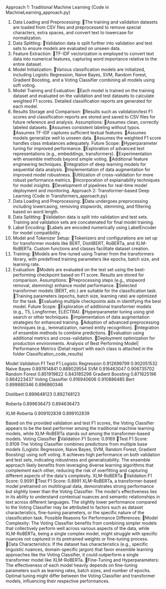 Approach 1: Traditional Machine Learning (Code in MachineLearning_approach.py)
1. Data Loading and Preprocessing:
The training and validation datasets are loaded from CSV files and preprocessed to remove special characters, extra spaces, and convert text to lowercase for normalization.
2. Data Splitting:
Validation data is split further into validation and test sets to ensure models are evaluated on unseen data.
3. Feature Extraction:
TF-IDF vectorization is employed to convert text data into numerical features, capturing word importance relative to the entire dataset.
4. Model Initialization:
Various classification models are initialized, including Logistic Regression, Naive Bayes, SVM, Random Forest, Gradient Boosting, and a Voting Classifier combining all models using soft voting.
5. Model Training and Evaluation:
Each model is trained on the training dataset and evaluated on the validation and test datasets to calculate weighted F1 scores. Detailed classification reports are generated for each model.
6. Results Storage and Comparison:
Results such as validation/test F1 scores and classification reports are stored and saved to CSV files for future reference and analysis.
Assumptions:
Assumes clean, correctly labeled datasets.
Assumes consistent labeling without typos.
Assumes TF-IDF captures sufficient textual features.
Assumes models generalize well to unseen data.
Assumes the weighted F1 score handles class imbalances adequately.
Future Scope:
Hyperparameter tuning for improved performance.
Exploration of advanced text representations (e.g., embeddings, transformers).
Experimentation with ensemble methods beyond simple voting.
Additional feature engineering techniques.
Integration of deep learning models for sequential data analysis.
Implementation of data augmentation for improved model robustness.
Utilization of cross-validation for more robust performance metrics.
Incorporation of explainability techniques for model insights.
Development of pipelines for real-time model deployment and monitoring.
Approach 2: Transformer-based Deep Learning (Code in Transformers_approach.py)
1. Data Loading and Preprocessing:
Data undergoes preprocessing including lowercasing, removing stopwords, stemming, and filtering based on word length.
2. Data Splitting:
Validation data is split into validation and test sets. Training and validation sets are concatenated for final model training.
3. Label Encoding:
Labels are encoded numerically using LabelEncoder for model compatibility.
4. Model and Tokenizer Setup:
Tokenizers and configurations are set up for transformer models like BERT, DistilBERT, RoBERTa, and XLM-RoBERTa. Custom functions and classes facilitate dataset creation.
5. Training:
Models are fine-tuned using Trainer from the transformers library, with predefined training parameters like epochs, batch size, and learning rate.
6. Evaluation:
Models are evaluated on the test set using the best-performing checkpoint based on F1 score. Results are stored for comparison.
Assumptions:
Preprocessing steps (e.g., stopword removal, stemming) enhance model performance.
Selected transformer models (BERT, etc.) are suitable for the classification task.
Training parameters (epochs, batch size, learning rate) are optimized for the task.
Evaluating multiple checkpoints aids in identifying the best model.
Future Scope:
Exploration of additional transformer models (e.g., T5, Longformer, ELECTRA).
Hyperparameter tuning using grid search or other techniques.
Implementation of data augmentation strategies for enhanced training.
Adoption of advanced preprocessing techniques (e.g., lemmatization, named entity recognition).
Integration of ensemble methods to combine predictions.
Evaluation using additional metrics and cross-validation.
Deployment optimization for production environments.
Analysis of Best Performing Model| Performance Metrics (Detail report with each class is attached in the folder Classification_code_results)

Model	Validation F1	Test F1
Logistic Regression	0.912699799	0.902051532
Naive Bayes	0.897614841	0.889029554
SVM	0.916463047	0.906735702
Random Forest	0.851919822	0.843185298
Gradient Boosting	0.871625196	0.864223437
Voting Classifier	0.916940606	0.910886485
Bert	0.899880346
	0.896860346

Distilbert 	0.899648123
	0.892748123

Roberta	0.899636473
	0.894636473

XLM-Roberta	0.909102839
	0.899102839


Based on the provided validation and test F1 scores, the Voting Classifier appears to be the best performer among the traditional machine learning models, while XLM-RoBERTa stands out among the transformer-based models.
Voting Classifier
Validation F1 Score: 0.9169
Test F1 Score: 0.9109
The Voting Classifier combines predictions from multiple base models (Logistic Regression, Naive Bayes, SVM, Random Forest, Gradient Boosting) using soft voting. It achieves high performance on both validation and test sets, indicating robustness and generalizability. The ensemble approach likely benefits from leveraging diverse learning algorithms that complement each other, reducing the risk of overfitting and capturing different aspects of the data's complexity.
XLM-RoBERTa
Validation F1 Score: 0.9091
Test F1 Score: 0.8991
XLM-RoBERTa, a transformer-based model pretrained on multilingual data, demonstrates strong performance but slightly lower than the Voting Classifier. The model's effectiveness lies in its ability to understand contextual nuances and semantic relationships in text across different languages. The slightly lower performance compared to the Voting Classifier may be attributed to factors such as dataset characteristics, fine-tuning parameters, or the specific nature of the classification task.
Possible Reasons for Performance Differences:
Model Complexity: The Voting Classifier benefits from combining simpler models that collectively perform well across various aspects of the data, while XLM-RoBERTa, being a single complex model, might struggle with specific nuances not captured in its pretrained weights or fine-tuning process.
Data Characteristics: If the dataset has characteristics (e.g., specific linguistic nuances, domain-specific jargon) that favor ensemble learning approaches like the Voting Classifier, it could outperform a single transformer model like XLM-RoBERTa.
Fine-Tuning and Hyperparameters: The effectiveness of each model heavily depends on fine-tuning parameters such as learning rates, batch sizes, and number of epochs. Optimal tuning might differ between the Voting Classifier and transformer models, influencing their respective performances.

